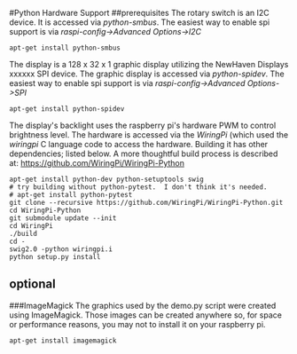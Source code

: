 #Python Hardware Support
##prerequisites
The rotary switch is an I2C device.  It is accessed via *python-smbus*.  The easiest way to enable spi support is via *raspi-config->Advanced Options->I2C*

`apt-get install python-smbus`

The display is a 128 x 32 x 1 graphic display utilizing the NewHaven Displays xxxxxx SPI device.  The graphic display is accessed via *python-spidev*.  The easiest way to enable spi support is via *raspi-config->Advanced Options->SPI*

`apt-get install python-spidev`

The display's backlight uses the raspberry pi's hardware PWM to control brightness level.  The hardware is accessed via the *WiringPi* (which used the *wiringpi* C language code to access the hardware.  Building it has other dependencies; listed below.  A more thoughtful build process is described at: https://github.com/WiringPi/WiringPi-Python

```
apt-get install python-dev python-setuptools swig
# try building without python-pytest.  I don't think it's needed.
# apt-get install python-pytest
git clone --recursive https://github.com/WiringPi/WiringPi-Python.git
cd WiringPi-Python
git submodule update --init
cd WiringPi
./build
cd -
swig2.0 -python wiringpi.i
python setup.py install
```


## optional
###ImageMagick
The graphics used by the demo.py script were created using ImageMagick.  Those images can be created anywhere so, for space or performance reasons, you may not to install it on your raspberry pi.

`apt-get install imagemagick`